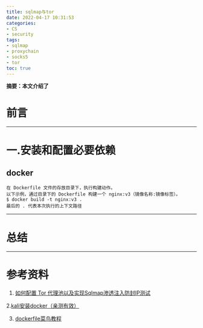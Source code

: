 ```yaml
---
title: sqlmap与tor
date: 2022-04-17 10:31:53
categories:
- CS
- security
tags:
- sqlmap
- proxychain
- socks5
- tor
toc: true
---
```

**摘要：本文介绍了**
<!-- more -->
# 前言


---
# 一.安装和配置必要依赖
## docker
```
在 Dockerfile 文件的存放目录下，执行构建动作。
以下示例，通过目录下的 Dockerfile 构建一个 nginx:v3（镜像名称:镜像标签）。
$ docker build -t nginx:v3 .
最后的 . 代表本次执行的上下文路径
```
---
# 总结


---
# 参考资料
1. [如何配置 Tor 代理池以及实现Sqlmap渗透注入防封IP测试](https://blog.csdn.net/haduwi/article/details/119395502)

2.[kali安装docker（亲测有效）](https://blog.csdn.net/aodechudawei/article/details/122450720)

3. [dockerfile菜鸟教程](https://www.runoob.com/docker/docker-dockerfile.html)